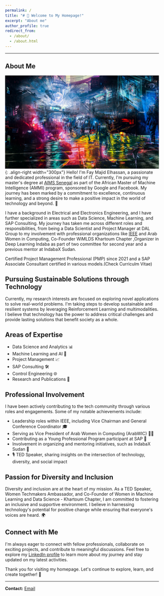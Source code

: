 ```yaml
---
permalink: /
title: "# 👋 Welcome to My Homepage!"
excerpt: "About me"
author_profile: true
redirect_from: 
  - /about/
  - /about.html
---
```

---



## About Me
![Illustration of Reinforcement Learning in RW](/images/robot.jpg){: .align-right width="300px"}
Hello! I'm Fay Majid Elhassan, a passionate and dedicated professional in the field of IT. Currently, I'm pursuing my master's degree at [AIMS Senegal](https://aims-senegal.org) as part of the African Master of Machine Intelligence (AMMI) program, sponsored by Google and Facebook. My journey has been marked by a commitment to excellence, continuous learning, and a strong desire to make a positive impact in the world of technology and beyond. 🚀

I have a background in Electrical and Electronics Engineering, and I have further specialized in areas such as Data Science, Machine Learning, and SAP Consulting. My journey has taken me across different roles and responsibilities, from being a Data Scientist and Project Manager at DAL Group to my involvement with professional organizations like [IEEE](https://www.ieee.org) and Arab Women in Computing, Co-Founder WiMLDS Khartoum Chapter ,Organizer in Deep Learning Indaba as part of two committee for second year and a previous mentor at IndabaX Sudan.

Certified Project Management Professional (PMP) since 2021 and a SAP Associate Consultant certified in various models.(Check Curriculm Vitae)

## Pursuing Sustainable Solutions through Technology

Currently, my research interests are focused on exploring novel applications to solve real-world problems. I'm taking steps to develop sustainable and resilient systems by leveraging Reinforcement Learning and multimodalities. I believe that technology has the power to address critical challenges and provide lasting solutions that benefit society as a whole.

## Areas of Expertise

- Data Science and Analytics 📊
- Machine Learning and AI 🤖
- Project Management 📈
- SAP Consulting 🛠️
- Control Engineering 🌐
- Research and Publications 📑

## Professional Involvement

I have been actively contributing to the tech community through various roles and engagements. Some of my notable achievements include:

- Leadership roles within IEEE, including Vice Chairman and General Conference Coordinator 🎓
- Serving as Vice President of Arab Women in Computing (ArabWIC) 👩‍💼
- Contributing as a Young Professional Program participant at SAP 💼
- Involvement in organizing and mentoring initiatives, such as IndabaX Sudan 👥
- 🎙️ TED Speaker, sharing insights on the intersection of technology, diversity, and social impact

## Passion for Diversity and Inclusion

Diversity and inclusion are at the heart of my mission. As a TED Speaker, Women Techmakers Ambassador, and Co-Founder of Women in Machine Learning and Data Science - Khartoum Chapter, I am committed to fostering an inclusive and supportive environment. I believe in harnessing technology's potential for positive change while ensuring that everyone's voices are heard. 🌍

## Connect with Me

I'm always eager to connect with fellow professionals, collaborate on exciting projects, and contribute to meaningful discussions. Feel free to explore my [LinkedIn profile](https://www.linkedin.com/in/faymajidelhassan/) to learn more about my journey and stay updated on my latest activities.

Thank you for visiting my homepage. Let's continue to explore, learn, and create together! 🌟

---

**Contact:** [Email](mailto:elhassan@aimsammi.org) 
